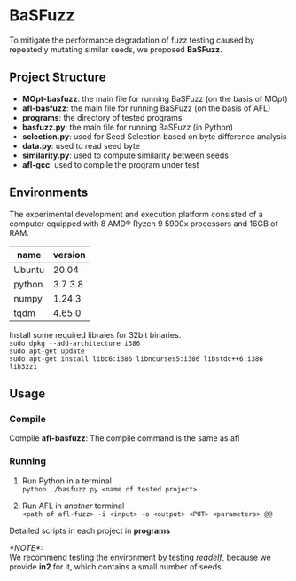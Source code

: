 # BaSFuzz
To mitigate the performance degradation of fuzz testing caused by repeatedly mutating similar seeds, we proposed **BaSFuzz**.

## Project Structure
 * **MOpt-basfuzz**: the main file for running BaSFuzz (on the basis of MOpt)
 * **afl-basfuzz**: the main file for running BaSFuzz (on the basis of AFL)
 * **programs**: the directory of tested programs
 * **basfuzz.py**: the main file for running BaSFuzz (in Python)
 * **selection.py**: used for Seed Selection based on byte difference analysis
 * **data.py**: used to read seed byte
 * **similarity.py**: used to compute similarity between seeds
 * **afl-gcc**: used to compile the program under test

## Environments
The experimental development and execution platform consisted of a computer equipped with 8 AMD® Ryzen 9 5900x
processors and 16GB of RAM.

| name   | version |
|--------|---------|
| Ubuntu | 20.04   |
| python | 3.7 3.8 |
| numpy  | 1.24.3  |
| tqdm   | 4.65.0  |

Install some required libraies for 32bit binaries.  
`sudo dpkg --add-architecture i386`  
`sudo apt-get update`  
`sudo apt-get install libc6:i386 libncurses5:i386 libstdc++6:i386 lib32z1`  

## Usage

### Compile
Compile **afl-basfuzz**: The compile command is the same as afl

### Running
1. Run Python in a terminal  
`python ./basfuzz.py <name of tested project>`  

2. Run AFL in _another_ terminal  
`<path of afl-fuzz> -i <input> -o <output> <PUT> <parameters> @@`


Detailed scripts in each project in **programs**

_\*NOTE*:_   
 We recommend testing the environment by testing _readelf_, because we provide **in2** for it, which contains a small number of seeds.
